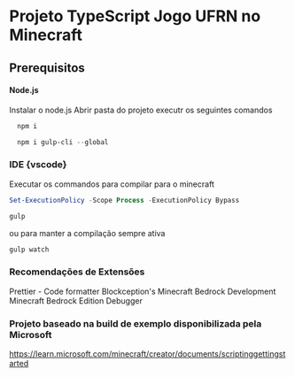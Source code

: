 # Projeto TypeScript Jogo UFRN no Minecraft

## Prerequisitos

#### Node.js

Instalar o node.js
Abrir pasta do projeto
executr os seguintes comandos

```powershell
  npm i
```

```powershell
  npm i gulp-cli --global
```

### IDE {vscode}

Executar os commandos para compilar para o minecraft

```powershell
Set-ExecutionPolicy -Scope Process -ExecutionPolicy Bypass
```

```powershell
gulp
```

ou para manter a compilação sempre ativa

```powershell
gulp watch
```

### Recomendações de Extensões

Prettier - Code formatter
Blockception's Minecraft Bedrock Development
Minecraft Bedrock Edition Debugger

### Projeto baseado na build de exemplo disponibilizada pela Microsoft

https://learn.microsoft.com/minecraft/creator/documents/scriptinggettingstarted
